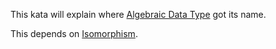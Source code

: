 This kata will explain where [Algebraic Data Type](https://en.wikipedia.org/wiki/Algebraic_data_type) got its name.

This depends on [Isomorphism](https://www.codewars.com/kata/isomorphism).